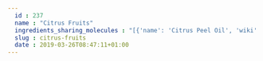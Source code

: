 ```yaml
---
  id : 237
  name : "Citrus Fruits"
  ingredients_sharing_molecules : "[{'name': 'Citrus Peel Oil', 'wiki': 'Citrus', 'id': 104, 'category': 'Essential Oil', 'common_molecules': [8175, 31253, 31291, 8918, 957, 8908, 637566, 7460, 7463, 17100, 7461, 31260, 7362, 5281168, 2758, 643820, 381152, 1549026, 6549, 14896, 8294, 8103, 5284507, 6184, 11173, 31289, 11463, 7762, 16441]}, {'name': 'Orange', 'wiki': 'Orange_(fruit)', 'id': 194, 'category': 'Fruit', 'common_molecules': [8175, 31253, 31291, 957, 637566, 7460, 17100, 9855795, 31260, 5281168, 643820, 102611, 7895, 1549026, 6549, 14896, 998, 7762, 7463, 180, 5284507, 6184, 7461, 31289, 11463, 8914, 61293, 8184, 16441]}, {'name': 'Guava', 'wiki': 'Guava', 'id': 183, 'category': 'Fruit', 'common_molecules': [8175, 31253, 957, 8908, 637566, 7463, 8048, 17100, 31260, 7362, 5281168, 2758, 7895, 1549026, 6549, 14896, 998, 7762, 8103, 180, 5284507, 6184, 11173, 31289, 11463, 8914, 16441]}, {'name': 'Lemon', 'wiki': 'Lemon', 'id': 240, 'category': 'Fruit Citrus', 'common_molecules': [8175, 31253, 31291, 8918, 957, 637566, 7460, 17100, 31260, 2758, 643820, 6549, 1549026, 7461, 14896, 998, 7463, 180, 5284507, 6184, 31289, 11463, 8914, 62328, 16441, 8294]}, {'name': 'Coriander', 'wiki': 'Coriander', 'id': 254, 'category': 'Herb', 'common_molecules': [8175, 31253, 31291, 957, 637566, 7460, 7463, 17100, 31260, 7362, 5281168, 2758, 643820, 1549026, 6549, 14896, 998, 8103, 180, 5284507, 6184, 7461, 11463, 8184, 31289, 8294]}]"
  slug : citrus-fruits
  date : 2019-03-26T08:47:11+01:00
---
```



